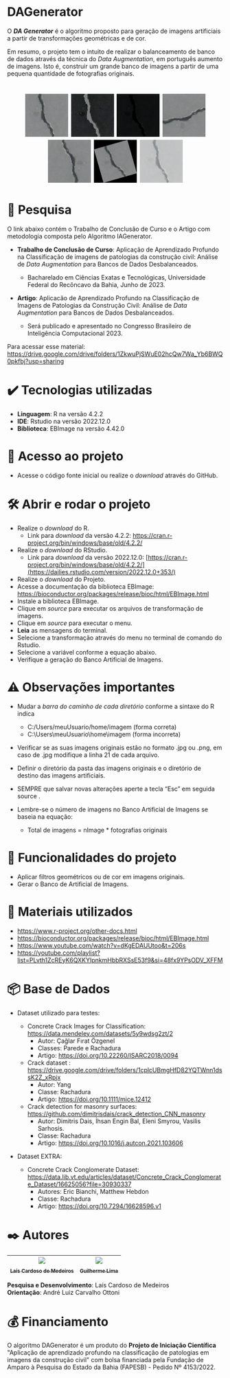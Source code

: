 # DAGenerator 
<p>
     O <b><i>DA Generator</i></b> é o algoritmo proposto para geração de imagens artificiais a partir de transformações geométricas e de cor. 

Em resumo, o projeto tem o intuito de realizar o balanceamento de banco de dados através da técnica do  <i>Data Augmentation</i>, em português aumento de imagens.     Isto é, construir um grande banco de imagens a partir de uma pequena quantidade de fotografias originais.
</p>

<h1 align="center">
  <img alt="originalImage" title="Imagem original" src="./ExampleDatabaseImages/concreteCrack.png" height="100px" width="100px" />
  <img alt="tranformImage" title="Imagem Artificial" src="./ExampleDatabaseImages/transform/brightnessContrastGammaCorrection/brightnessContrastGammaCorrection 308.422050205991 concreteCrack.png 0.509803921568627 .png" height="100px" width="100px" />
  <img alt="originalImage" title="Imagem Artificial" src="./ExampleDatabaseImages/transform/brightnessContrast/brightnessContrast 447.601744206622 concreteCrack.png 0.509803921568627 .png" height="100px" width="100px" />
  <img alt="originalImage" title="Imagem Artificial" src="./ExampleDatabaseImages/transform/rotate/rotation 327.247439185157 concreteCrack.png 0.509803921568627 .png" height="100px" width="100px" />
  <img alt="originalImage" title="Imagem Artificial" src="./ExampleDatabaseImages/transform/flipFlop/flipFlop 650.86397016421 concreteCrack.png 0.509803921568627 .png" height="100px" width="100px" />
  <img alt="originalImage" title="Imagem Artificial" src="./ExampleDatabaseImages/transform/rotateFlipFlop/rotateFlipFlopp 49.3538624141365 concreteCrack.png 0.509803921568627 .png" height="100px" width="100px" />
  <img alt="originalImage" title="Imagem Artificial" src="./ExampleDatabaseImages/transform/gammaCorrection/gammaCorrection 329.745689406991 concreteCrack.png 0.509803921568627 .png" height="100px" width="100px" />

# 📄 Pesquisa

O link abaixo contém o Trabalho de Conclusão de Curso e o Artigo com metodologia composta pelo Algoritmo IAGenerator.

- **Trabalho de Conclusão de Curso**: Aplicação de Aprendizado Profundo na Classificação de imagens de patologias da construção civil: Análise de  <i> Data Augmentation </i> para Bancos de Dados Desbalanceados.
     - Bacharelado em Ciências Exatas e Tecnológicas, Universidade Federal do Recôncavo da Bahia, Junho de 2023.

- **Artigo**: Aplicacão de Aprendizado Profundo na Classificação de Imagens de Patologias da Construção Civil: Análise de <i> Data Augmentation </i> para Bancos de Dados Desbalanceados.
     - Será publicado e apresentado no Congresso Brasileiro de Inteligência Computacional 2023.
      
Para acessar esse material: https://drive.google.com/drive/folders/1ZkwuPjSWuE02hcQw7Wa_Yb6BWQ0pkfbj?usp=sharing

# ✔️ Tecnologias utilizadas

 - **Linguagem**: R na versão 4.2.2</li>
 - **IDE**: Rstudio na versão 2022.12.0</li>
 - **Biblioteca**: EBImage na versão 4.42.0</li>

# 📁 Acesso ao projeto

- Acesse o código fonte inicial ou realize o  <i> download </i> através do GitHub.

# 🛠️ Abrir e rodar o projeto

- Realize o  <i> download </i> do R.
     - Link para  <i> download </i> da versão 4.2.2: https://cran.r-project.org/bin/windows/base/old/4.2.2/ 
- Realize o  <i> download </i> do RStudio.
     - Link para  <i> download </i> da versão 2022.12.0: [https://cran.r-project.org/bin/windows/base/old/4.2.2/](https://dailies.rstudio.com/version/2022.12.0+353/)
- Realize o  <i> download </i> do Projeto.
- Acesse a documentação da biblioteca EBImage: https://bioconductor.org/packages/release/bioc/html/EBImage.html
- Instale a biblioteca EBImage.
- Clique em <i> source </i> para executar os arquivos de transformação de imagens.
- Clique em <i> source </i> para executar o menu.
- **Leia** as mensagens do terminal.
- Selecione a transformação através do menu no terminal de comando do Rstudio.
- Selecione a variável conforme a equação abaixo.
- Verifique a geração do Banco Artificial de Imagens.

# :warning: Observações importantes

- Mudar a *barra do caminho de cada diretório* conforme a sintaxe do R indica
     - C:/Users/meuUsuario/home/imagem (forma correta)
     - C:\Users\meuUsuario\home\imagem (forma incorreta)
  
- Verificar se as suas imagens originais estão no formato .jpg ou .png, em caso de .jpg modifique a linha 21 de cada arquivo.
- Definir o diretório da pasta das imagens originais e o diretório de destino das imagens artificiais.
- SEMPRE que salvar novas alterações aperte a tecla “Esc” em seguida </i> source </i> .
- Lembre-se o número de imagens no Banco Artificial de Imagens se baseia na equação:
     - Total de imagens = nImage * fotografias originais

 # :hammer: Funcionalidades do projeto

- Aplicar filtros geométricos ou de cor em imagens originais.
- Gerar o Banco de Artificial de Imagens.

# :pushpin: Materiais utilizados

- https://www.r-project.org/other-docs.html
- https://bioconductor.org/packages/release/bioc/html/EBImage.html
- https://www.youtube.com/watch?v=dKgEDAUUtoo&t=206s
- https://youtube.com/playlist?list=PLvth1ZcREyK6QXKYIpnkmHbbRXSsE53f9&si=48fx9YPsODV_XFFM

# 📦 Base de Dados 

- Dataset utilizado para testes:
     - Concrete Crack Images for Classification: https://data.mendeley.com/datasets/5y9wdsg2zt/2
          - Autor: Çağlar Fırat Özgenel
          - Classes: Parede e Rachadura
          - Artigo: https://doi.org/10.22260/ISARC2018/0094
     - Crack dataset : https://drive.google.com/drive/folders/1cplcUBmgHfD82YQTWnn1dssK2Z_xRpjx
          - Autor: Yang
          - Classe: Rachadura
          - Artigo: https://doi.org/10.1111/mice.12412
     - Crack detection for masonry surfaces: https://github.com/dimitrisdais/crack_detection_CNN_masonry
          - Autor: Dimitris Dais, İhsan Engin Bal, Eleni Smyrou, Vasilis Sarhosis.
          - Classe: Rachadura
          - Artigo: https://doi.org/10.1016/j.autcon.2021.103606

- Dataset EXTRA:
     - Concrete Crack Conglomerate Dataset: https://data.lib.vt.edu/articles/dataset/Concrete_Crack_Conglomerate_Dataset/16625056?file=30930337
          - Autores: Eric Bianchi, Matthew Hebdon
          - Classe: Rachadura
          - Artigo: https://doi.org/10.7294/16628596.v1

# ✒️ Autores

| [<img loading="lazy" src="[https://avatars.githubusercontent.com/u/37356058?v=4](https://avatars.githubusercontent.com/u/68950987?v=4)" width=115><br><sub>Laís Cardoso de Medeiros</sub>](https://github.com/camilafernanda) |  [<img loading="lazy" src="[https://avatars.githubusercontent.com/u/30351153?v=4](https://lh5.googleusercontent.com/ppdia_igBWkUx_0rlnRAI9pOZ7OJsNe1yuzSqHtMw1HxBp9Ci2obN6KPq09OGjQjZ0OqHERLyk_7eOP8fkK7hAg=w1280)" width=115><br><sub>Guilherme Lima</sub>](https://github.com/guilhermeonrails) | 
| :---: | :---: |

**Pesquisa e Desenvolvimento**: Laís Cardoso de Medeiros
<br />
**Orientação**: André Luiz Carvalho Ottoni

# :moneybag: Financiamento

<p>O algoritmo DAGenerator é um produto do <b>Projeto de Iniciação Científica</b> "Aplicação de aprendizado profundo na classificação de patologias
em imagens da construção civil" com bolsa financiada pela Fundação de Amparo à Pesquisa do Estado da Bahia (FAPESB) - Pedido Nº
4153/2022.</p>
